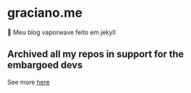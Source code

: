 # graciano.me
📄 Meu blog vaporwave feito em jekyll

## Archived all my repos in support for the embargoed devs

See more [here](https://github.com/1995parham/github-do-not-ban-us)
